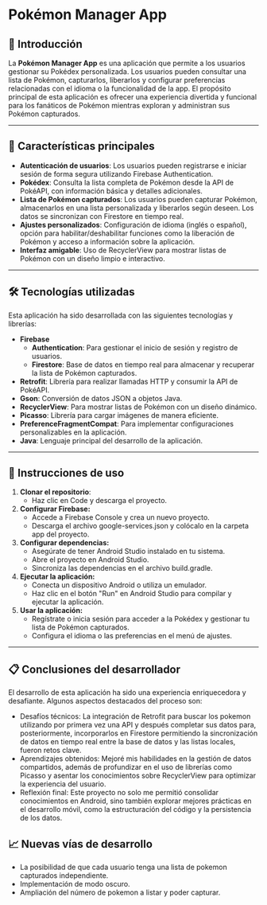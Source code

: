 # Pokémon Manager App


## 🐾 Introducción

La **Pokémon Manager App** es una aplicación que permite a los usuarios gestionar su Pokédex personalizada. Los usuarios pueden consultar una lista de Pokémon, capturarlos, liberarlos y configurar preferencias relacionadas con el idioma o la funcionalidad de la app. El propósito principal de esta aplicación es ofrecer una experiencia divertida y funcional para los fanáticos de Pokémon mientras exploran y administran sus Pokémon capturados.

---
## 🌟 Características principales

- **Autenticación de usuarios**: Los usuarios pueden registrarse e iniciar sesión de forma segura utilizando Firebase Authentication.
- **Pokédex**: Consulta la lista completa de Pokémon desde la API de PokéAPI, con información básica y detalles adicionales.
- **Lista de Pokémon capturados**: Los usuarios pueden capturar Pokémon, almacenarlos en una lista personalizada y liberarlos según deseen. Los datos se sincronizan con Firestore en tiempo real.
- **Ajustes personalizados**: Configuración de idioma (inglés o español), opción para habilitar/deshabilitar funciones como la liberación de Pokémon y acceso a información sobre la aplicación.
- **Interfaz amigable**: Uso de RecyclerView para mostrar listas de Pokémon con un diseño limpio e interactivo.
---

## 🛠️ Tecnologías utilizadas

Esta aplicación ha sido desarrollada con las siguientes tecnologías y librerías:

- **Firebase**
  - **Authentication**: Para gestionar el inicio de sesión y registro de usuarios.
  - **Firestore**: Base de datos en tiempo real para almacenar y recuperar la lista de Pokémon capturados.
- **Retrofit**: Librería para realizar llamadas HTTP y consumir la API de PokéAPI.
- **Gson**: Conversión de datos JSON a objetos Java.
- **RecyclerView**: Para mostrar listas de Pokémon con un diseño dinámico.
- **Picasso**: Librería para cargar imágenes de manera eficiente.
- **PreferenceFragmentCompat**: Para implementar configuraciones personalizables en la aplicación.
- **Java**: Lenguaje principal del desarrollo de la aplicación.

---
## 📖 Instrucciones de uso
1. **Clonar el repositorio**:
   - Haz clic en Code y descarga el proyecto.
2. **Configurar Firebase:**
   - Accede a Firebase Console y crea un nuevo proyecto.
   - Descarga el archivo google-services.json y colócalo en la carpeta app del proyecto.
3. **Configurar dependencias:**
   - Asegúrate de tener Android Studio instalado en tu sistema.
   - Abre el proyecto en Android Studio.
   - Sincroniza las dependencias en el archivo build.gradle.
4. **Ejecutar la aplicación:**
   - Conecta un dispositivo Android o utiliza un emulador.
   - Haz clic en el botón "Run" en Android Studio para compilar y ejecutar la aplicación.
5. **Usar la aplicación:**
   - Regístrate o inicia sesión para acceder a la Pokédex y gestionar tu lista de Pokémon capturados.
   - Configura el idioma o las preferencias en el menú de ajustes.

---
## 📋 Conclusiones del desarrollador
El desarrollo de esta aplicación ha sido una experiencia enriquecedora y desafiante. Algunos aspectos destacados del proceso son:

- Desafíos técnicos: La integración de Retrofit para buscar los pokemon utilizando por primera vez una API y después completar sus datos para, posteriormente, incorporarlos en Firestore permitiendo la sincronización de datos en tiempo real entre la base de datos y las listas locales, fueron retos clave.
- Aprendizajes obtenidos: Mejoré mis habilidades en la gestión de datos compartidos, además de profundizar en el uso de librerías como Picasso y asentar los conocimientos sobre RecyclerView para optimizar la experiencia del usuario.
- Reflexión final: Este proyecto no solo me permitió consolidar conocimientos en Android, sino también explorar mejores prácticas en el desarrollo móvil, como la estructuración del código y la persistencia de los datos.

## 📈 Nuevas vías de desarrollo
- La posibilidad de que cada usuario tenga una lista de pokemon capturados independiente.
- Implementación de modo oscuro.
- Ampliación del número de pokemon a listar y poder capturar.
